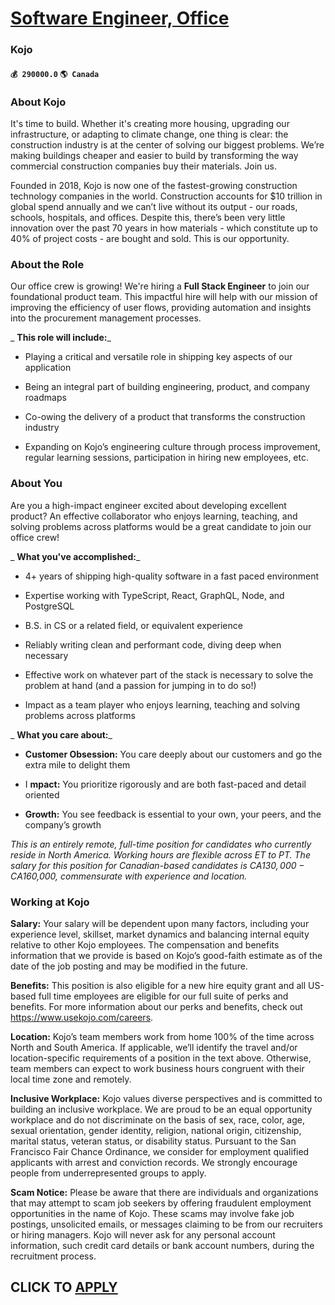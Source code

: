 # [Software Engineer, Office](https://www.remotewlb.com/apply/software-engineer-office)  
### Kojo  
#### `💰 290000.0` `🌎 Canada`  

### **About Kojo**

It's time to build. Whether it's creating more housing, upgrading our infrastructure, or adapting to climate change, one thing is clear: the construction industry is at the center of solving our biggest problems. We’re making buildings cheaper and easier to build by transforming the way commercial construction companies buy their materials. Join us.

Founded in 2018, Kojo is now one of the fastest-growing construction technology companies in the world. Construction accounts for $10 trillion in global spend annually and we can’t live without its output - our roads, schools, hospitals, and offices. Despite this, there’s been very little innovation over the past 70 years in how materials - which constitute up to 40% of project costs - are bought and sold. This is our opportunity.

###  **About the Role**

Our office crew is growing! We're hiring a **Full Stack Engineer** to join our foundational product team. This impactful hire will help with our mission of improving the efficiency of user flows, providing automation and insights into the procurement management processes.

 _ **This role will include:**_

  * Playing a critical and versatile role in shipping key aspects of our application

  * Being an integral part of building engineering, product, and company roadmaps

  * Co-owing the delivery of a product that transforms the construction industry

  * Expanding on Kojo’s engineering culture through process improvement, regular learning sessions, participation in hiring new employees, etc.

###  **About You**

Are you a high-impact engineer excited about developing excellent product? An effective collaborator who enjoys learning, teaching, and solving problems across platforms would be a great candidate to join our office crew!

 _ **What you've accomplished:**_

  * 4+ years of shipping high-quality software in a fast paced environment

  * Expertise working with TypeScript, React, GraphQL, Node, and PostgreSQL

  * B.S. in CS or a related field, or equivalent experience

  * Reliably writing clean and performant code, diving deep when necessary

  * Effective work on whatever part of the stack is necessary to solve the problem at hand (and a passion for jumping in to do so!)

  * Impact as a team player who enjoys learning, teaching and solving problems across platforms

 _ **What you care about:**_

  *  **Customer Obsession:** You care deeply about our customers and go the extra mile to delight them

  * I **mpact:** You prioritize rigorously and are both fast-paced and detail oriented

  *  **Growth:** You see feedback is essential to your own, your peers, and the company’s growth

 _This is an entirely remote, full-time position for candidates who currently reside in North America. Working hours are flexible across ET to PT. The salary for this position for Canadian-based candidates is CA$130,000-CA$160,000, commensurate with experience and location._

###  **Working at Kojo**

 **Salary:** Your salary will be dependent upon many factors, including your experience level, skillset, market dynamics and balancing internal equity relative to other Kojo employees. The compensation and benefits information that we provide is based on Kojo’s good-faith estimate as of the date of the job posting and may be modified in the future.

 **Benefits:** This position is also eligible for a new hire equity grant and all US-based full time employees are eligible for our full suite of perks and benefits. For more information about our perks and benefits, check out https://www.usekojo.com/careers.

 **Location:** Kojo’s team members work from home 100% of the time across North and South America. If applicable, we’ll identify the travel and/or location-specific requirements of a position in the text above. Otherwise, team members can expect to work business hours congruent with their local time zone and remotely.

 **Inclusive Workplace:** Kojo values diverse perspectives and is committed to building an inclusive workplace. We are proud to be an equal opportunity workplace and do not discriminate on the basis of sex, race, color, age, sexual orientation, gender identity, religion, national origin, citizenship, marital status, veteran status, or disability status. Pursuant to the San Francisco Fair Chance Ordinance, we consider for employment qualified applicants with arrest and conviction records. We strongly encourage people from underrepresented groups to apply.  
  
  
  
 **Scam Notice:** Please be aware that there are individuals and organizations that may attempt to scam job seekers by offering fraudulent employment opportunities in the name of Kojo. These scams may involve fake job postings, unsolicited emails, or messages claiming to be from our recruiters or hiring managers. Kojo will never ask for any personal account information, such credit card details or bank account numbers, during the recruitment process.

  
## CLICK TO [APPLY](https://www.remotewlb.com/apply/software-engineer-office)

